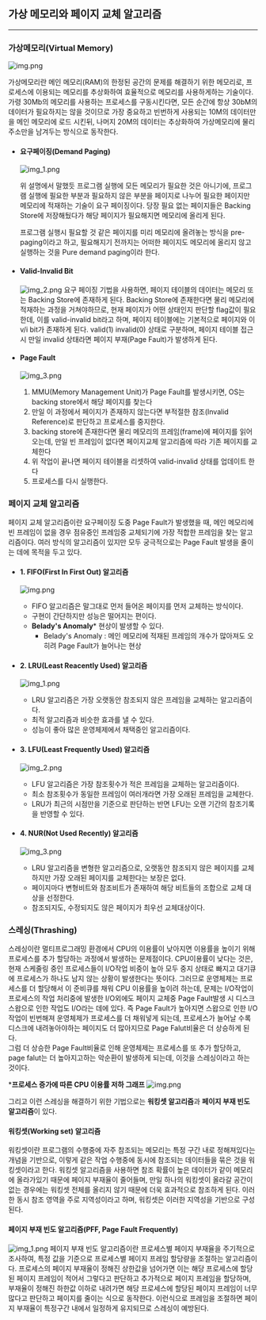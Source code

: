## 가상 메모리와 페이지 교체 알고리즘
- - -
### 가상메모리(Virtual Memory)

![img.png](../assets/virtual_memory.png)

가상메모리란 메인 메모리(RAM)의 한정된 공간의 문제를 해결하기 위한 메모리로, 
프로세스에 이용되는 메모리를 추상화하여 효율적으로 메모리를 사용하게하는 기술이다.
가령 30Mb의 메모리를 사용하는 프로세스를 구동시킨다면, 모든 순간에 항상 30bM의 데이터가 필요하지는 않을 것이므로
가장 중요하고 빈번하게 사용되는 10M의 데이터만을 메인 메모리에 로드 시킨뒤, 나머지 20M의 데이터는
추상화하여 가상메모리에 물리 주소만을 남겨두는 방식으로 동작한다.

- #### 요구페이징(Demand Paging)
  
  ![img_1.png](../assets/demand_paging.png)
  
  위 설명에서 말했듯 프로그램 실행에 모든 메모리가 필요한 것은 아니기에, 프로그램 실행에 필요한 부분과 필요하지 않은 부분을 
  페이지로 나누어 필요한 페이지만 메모리에 적재하는 기술이 요구 페이징이다. 당장 필요 없는 페이지들은 Backing Store에 저장해뒀다가
  해당 페이지가 필요해지면 메모리에 올리게 된다.
  
  프로그램 실행시 필요할 것 같은 페이지를 미리 메모리에 올려놓는 방식을 pre-paging이라고 하고, 필요해지기 전까지는
  어떠한 페이지도 메모리에 올리지 않고 실행하는 것을 Pure demand paging이라 한다.

- #### Valid-Invalid Bit
  ![img_2.png](../assets/demand_paging2.png)
  요구 페이징 기법을 사용하면, 페이지 테이블의 데이터는 메모리 또는 Backing Store에 존재하게 된다.
  Backing Store에 존재한다면 물리 메모리에 적재하는 과정을 거쳐야하므로, 현재 페이지가 어떤 상태인지 판단할 flag값이 필요한데,
  이를 valid-invalid bit라고 하며, 페이지 테이블에는 기본적으로 페이지와 이 v/i bit가 존재하게 된다.
  valid(1) invalid(0) 상태로 구분하며, 페이지 테이블 접근시 만일 invalid 상태라면 페이지 부재(Page Fault)가 발생하게 된다.   


- #### Page Fault
  ![img_3.png](../assets/page_fault.png)
  1. MMU(Memory Management Unit)가 Page Fault를 발생시키면, OS는 backing store에서 해당 페이지를 찾는다
  2. 만일 이 과정에서 페이지가 존재하지 않는다면 부적절한 참조(Invalid Reference)로 판단하고 프로세스를 중지한다.
  3. backing store에 존재한다면 물리 메모리의 프레임(frame)에 페이지를 읽어오는데, 
     만일 빈 프레임이 없다면 페이지교체 알고리즘에 따라 기존 페이지를 교체한다
  4. 위 작업이 끝나면 페이지 테이블을 리셋하여 valid-invalid 상태를 업데이트 한다
  5. 프로세스를 다시 실행한다.


### 페이지 교체 알고리즘

페이지 교체 알고리즘이란 요구페이징 도중 Page Fault가 발생했을 때, 메인 메모리에 빈 프레임이 없을 경우
점유중인 프레임중 교체되기에 가장 적합한 프레임을 찾는 알고리즘이다. 여러 방식의 알고리즘이 있지만
모두 궁극적으로는 Page Fault 발생을 줄이는 데에 목적을 두고 있다.

- #### 1. FIFO(First In First Out) 알고리즘
  ![img.png](../assets/fifo_algo.png)
  - FIFO 알고리즘은 말그대로 먼저 들어온 페이지를 먼저 교체하는 방식이다.
  - 구현이 간단하지만 성능은 떨어지는 편이다.
  - **Belady's Anomaly*** 현상이 발생할 수 있다.
    * Belady's Anomaly : 메인 메모리에 적재된 프레임의 개수가 많아져도 오히려 Page Fault가 늘어나는 현상

- #### 2. LRU(Least Reacently Used) 알고리즘
  ![img_1.png](../assets/LRU_algo.png)
  - LRU 알고리즘은 가장 오랫동안 참조되지 않은 프레임을 교체하는 알고리즘이다.
  - 최적 알고리즘과 비슷한 효과를 낼 수 있다.
  - 성능이 좋아 많은 운영체제에서 채택중인 알고리즘이다.

- #### 3. LFU(Least Frequently Used) 알고리즘
  ![img_2.png](../assets/LFU_algo.png)
  - LFU 알고리즘은 가장 참조횟수가 적은 프레임을 교체하는 알고리즘이다.
  - 최소 참조횟수가 동일한 프레임이 여러개라면 가장 오래된 프레임을 교체한다.
  - LRU가 최근의 시점만을 기준으로 판단하는 반면 LFU는 오랜 기간의 참조기록을 반영할 수 있다.
  
- #### 4. NUR(Not Used Recently) 알고리즘
  ![img_3.png](../assets/NUR_algo.png)
  - LRU 알고리즘을 변형한 알고리즘으로, 오랫동안 참조되지 않은 페이지를 교체하지만 가장 오래된 페이지를 교체한다는 보장은 없다.
  - 페이지마다 변형비트와 참조비트가 존재하여 해당 비트들의 조합으로 교체 대상을 선정한다.
  - 참조되지도, 수정되지도 않은 페이지가 최우선 교체대상이다.


### 스레싱(Thrashing)

스레싱이란 멀티프로그래밍 환경에서 CPU의 이용률이 낮아지면 이용률을 높이기 위해 프로세스를 추가 할당하는 과정에서 발생하는 문제점이다.
CPU이용률이 낮다는 것은, 현재 스케줄링 중인 프로세스들이 I/O작업 비중이 높아 모두 중지 상태로 빠지고 대기큐에 프로세스가 하나도 남지 않는 상황이 발생한다는 뜻이다.
그러므로 운영체제는 프로세스를 더 할당해서 이 준비큐를 채워 CPU 이용률을 높이려 하는데, 문제는 I/O작업이 프로세스의 작업 처리중에 발생한 I/O외에도 페이지 교체중 Page Fault발생 시 디스크 스왑으로 인한 작업도 I/O라는 데에 있다.
즉 Page Fault가 높아지면 스왑으로 인한 I/O작업이 빈번해져 운영체제가 프로세스를 더 채워넣게 되는데, 프로세스가 늘어날 수록 디스크에 내려놓아야하는 페이지도 더 많아지므로 Page Falut비율은 더 상승하게 된다.\
그럼 더 상승한 Page Fault비율로 인해 운영체제는 프로세스를 또 추가 할당하고, page falut는 더 높아지고하는 악순환이 발생하게 되는데, 이것을 스레싱이라고 하는 것이다.
  
***프로세스 증가에 따른 CPU 이용률 저하 그래프**
![img.png](../assets/Thrashing.png)  
  
그리고 이런 스레싱을 해결하기 위한 기법으로는 **워킹셋 알고리즘**과 **페이지 부재 빈도 알고리즘**이 있다.  

#### 워킹셋(Working set) 알고리즘
워킹셋이란 프로그램의 수행중에 자주 참조되는 메모리는 특정 구간 내로 정해져있다는 개념을 기반으로, 이렇게 같은 작업 수행중에 동시에 참조되는 데이터들을 묶은 것을 워킹셋이라고 한다.
워킹셋 알고리즘을 사용하면 참조 확률이 높은 데이터가 같이 메모리에 올라가있기 때문에 페이지 부재율이 줄어들며, 만일 하나의 워킹셋이 올라갈 공간이 없는 경우에는 워킹셋 전체를 올리지 않기 때문에 더욱 효과적으로 참조하게 된다.
이러한 동시 참조 영역을 주로 지역성이라고 하며, 워킹셋은 이러한 지역성을 기반으로 구성된다.
  
#### 페이지 부재 빈도 알고리즘(PFF, Page Fault Frequently)
![img_1.png](../assets/PFF.png)
페이지 부재 빈도 알고리즘이란 프로세스별 페이지 부재율을 주기적으로 조사하여, 특정 값을 기준으로 프로세스별 페이지 프레임 할당량을 조절하는 알고리즘이다.
프로세스의 페이지 부재율이 정해진 상한값을 넘어가면 이는 해당 프로세스에 할당된 페이지 프레임이 적어서 그렇다고 판단하고 추가적으로 페이지 프레임을 할당하며,
부재율이 정해진 하한값 이하로 내려가면 해당 프로세스에 할당된 페이지 프레임이 너무 많다고 판단하고 페이지를 줄이는 식으로 동작한다.
이런식으로 프레임을 조절하면 페이지 부재율이 특정구간 내에서 일정하게 유지되므로 스레싱이 예방된다.

